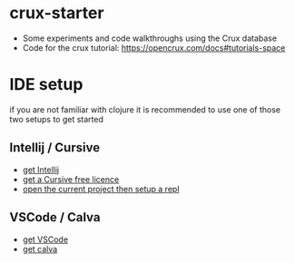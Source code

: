 # crux-starter
- Some experiments and code walkthroughs using the Crux database
- Code for the crux tutorial: https://opencrux.com/docs#tutorials-space

# IDE setup
if you are not familiar with clojure it is recommended to use one of those two setups to get started

## Intellij / Cursive
- [get Intellij](https://www.jetbrains.com/fr-fr/idea/)
- [get a Cursive free licence](https://cursive-ide.com/)
- [open the current project then setup a repl](https://cursive-ide.com/userguide/repl.html)

## VSCode / Calva 
- [get VSCode](https://code.visualstudio.com/)
- [get calva](https://marketplace.visualstudio.com/items?itemName=betterthantomorrow.calva)

